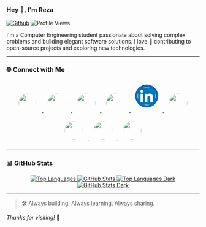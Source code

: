 ### Hey 👋, I'm Reza

[![Github](https://img.shields.io/github/followers/rezaAdinepour?label=Follow&style=social)](https://github.com/rezaAdinepour)
![Profile Views](https://komarev.com/ghpvc/?username=rezaAdinepour&color=blueviolet&style=flat)

I'm a Computer Engineering student passionate about solving complex problems and building elegant software solutions. I love 💙 contributing to open-source projects and exploring new technologies.

---

### 🌐 Connect with Me

<div align="center">

<a href="https://rezaadinepour.github.io" title="Website">
  <img src="https://cdn.simpleicons.org/googlechrome/ffffff/4285F4" width="48" height="48" style="margin:12px;border-radius:50%;"/>
</a>
<a href="https://rezaadinepour.github.io" title="Website">
  <img src="https://cdn.simpleicons.org/githubpages/24292f/ffffff" width="48" height="48" style="margin:12px;border-radius:50%;"/>
</a>
<a href="https://t.me/era144" title="Telegram">
  <img src="https://cdn.simpleicons.org/telegram/ffffff/2CA5E0" width="48" height="48" style="margin:12px;border-radius:50%;"/>
</a>
<a href="https://twitter.com/adinep0ur" title="X (Twitter)">
  <img src="https://cdn.simpleicons.org/x/1a1a1a/ffffff" width="48" height="48" style="margin:12px;border-radius:50%;"/>
</a>
<a href="https://www.linkedin.com/in/adinepour/" title="LinkedIn" target="_blank">
  <img src="https://raw.githubusercontent.com/devicons/devicon/master/icons/linkedin/linkedin-original.svg" width="48" height="48" style="margin:12px;border-radius:50%;background:#0A66C2;padding:6px;" />
</a>
<a href="https://github.com/rezaAdinepour" title="GitHub">
  <img src="https://cdn.simpleicons.org/github/181717/ffffff" width="48" height="48" style="margin:12px;border-radius:50%;"/>
</a>
<a href="mailto:rezaadinepour@gmail.com" title="Email">
  <img src="https://cdn.simpleicons.org/gmail/ffffff/DD4B39" width="48" height="48" style="margin:12px;border-radius:50%;"/>
</a>
<a href="https://instagram.com/r3za_adinep0ur" title="Instagram">
  <img src="https://cdn.simpleicons.org/instagram/ffffff/E4405F" width="48" height="48" style="margin:12px;border-radius:50%;"/>
</a>
<a href="https://discord.com/users/adinep0ur" title="Discord">
  <img src="https://cdn.simpleicons.org/discord/ffffff/5865F2" width="48" height="48" style="margin:12px;border-radius:50%;"/>
</a>

</div>

---

### 📊 GitHub Stats

<div align="center">

<!-- Light Mode -->
<a href="#gh-light-mode-only">
  <img height="200" src="https://github-readme-stats.vercel.app/api/top-langs/?username=rezaadinepour&layout=compact&langs_count=10&hide_border=true" alt="Top Languages"/>
  <img height="200" src="https://github-readme-stats.vercel.app/api?username=rezaadinepour&show_icons=true&hide_border=true&count_private=true" alt="GitHub Stats"/>
</a>

<!-- Dark Mode -->
<a href="#gh-dark-mode-only">
  <img height="200" src="https://github-readme-stats.vercel.app/api/top-langs/?username=rezaadinepour&layout=compact&langs_count=10&hide_border=true&theme=dark&bg_color=000000" alt="Top Languages Dark"/>
  <img height="200" src="https://github-readme-stats.vercel.app/api?username=rezaadinepour&show_icons=true&hide_border=true&count_private=true&theme=dark&bg_color=000000" alt="GitHub Stats Dark"/>
</a>

</div>

---

> 🛠️ Always building. Always learning. Always sharing.

_Thanks for visiting!_ 🌟
